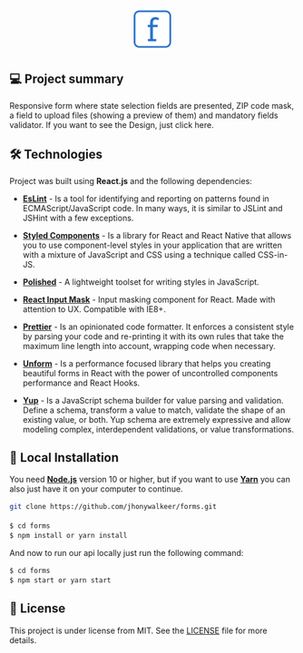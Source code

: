 <h1 align="center">
    <img width="13%"  alt="Icon Repo" title="form" src="./src/assets/images/form-icon.png" />
</h1>

## 💻 Project summary

Responsive form where state selection fields are presented, ZIP code mask, a field to upload files (showing a preview of them) and mandatory fields validator. If you want to see the Design, just click here.

## 🛠 Technologies

Project was built using **React.js** and the following dependencies:

- **[EsLint](https://www.npmjs.com/package/eslint)** - Is a tool for identifying and reporting on patterns found in ECMAScript/JavaScript code. In many ways, it is similar to JSLint and JSHint with a few exceptions.

- **[Styled Components](https://styled-components.com/)** - Is a library for React and React Native that allows you to use component-level styles in your application that are written with a mixture of JavaScript and CSS using a technique called CSS-in-JS.

- **[Polished](https://www.npmjs.com/package/polished)** - A lightweight toolset for writing styles in JavaScript.

- **[React Input Mask](https://www.npmjs.com/package/react-input-mask)** - Input masking component for React. Made with attention to UX. Compatible with IE8+.

- **[Prettier](https://www.npmjs.com/package/prettier)** - Is an opinionated code formatter. It enforces a consistent style by parsing your code and re-printing it with its own rules that take the maximum line length into account, wrapping code when necessary.

- **[Unform](https://www.npmjs.com/package/unform)** - Is a performance focused library that helps you creating beautiful forms in React with the power of uncontrolled components performance and React Hooks.

- **[Yup](https://www.npmjs.com/package/yup)** - Is a JavaScript schema builder for value parsing and validation. Define a schema, transform a value to match, validate the shape of an existing value, or both. Yup schema are extremely expressive and allow modeling complex, interdependent validations, or value transformations.

## 🔨 Local Installation

You need **[Node.js](https://nodejs.org)** version 10 or higher, but if you want to use **[Yarn](https://yarnpkg.com/)** you can also just have it on your computer to continue.

```bash
git clone https://github.com/jhonywalkeer/forms.git

$ cd forms
$ npm install or yarn install
```

And now to run our api locally just run the following command:

```bash
$ cd forms
$ npm start or yarn start
```

## 📖 License

This project is under license from MIT. See the [LICENSE](LICENSE.md) file for more details.
